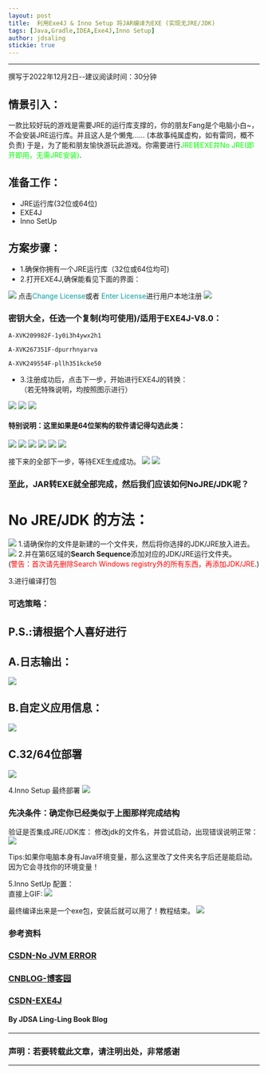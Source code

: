 ```yaml
---
layout: post
title:  利用Exe4J & Inno Setup 将JAR编译为EXE (实现无JRE/JDK)
tags: [Java,Gradle,IDEA,Exe4J,Inno Setup]
author: jdsaling
stickie: true
---
```


---
撰写于2022年12月2日--建议阅读时间：30分钟
## 情景引入：
一款比较好玩的游戏是需要JRE的运行库支撑的，你的朋友Fang是个电脑小白~，不会安装JRE运行库。并且这人是个懒鬼……  (本故事纯属虚构，如有雷同，概不负责)
于是，为了能和朋友愉快游玩此游戏。你需要进行<font color="##00ff00">JRE转EXE并No JRE(即开即用，无需JRE安装)</font>.

## 准备工作：
* JRE运行库(32位或64位)
* EXE4J
* Inno SetUp

## 方案步骤：
* 1.确保你拥有一个JRE运行库（32位或64位均可)
* 2.打开EXE4J,确保能看见下面的界面：
<img src="https://lingasdj.github.io/Ling-Blog/assets/img/exe4j/Exe4j1.png">
点击<font color="##689f0a">Change License</font>或者 <font color="##689f0a">Enter License</font>进行用户本地注册
<img src="https://lingasdj.github.io/Ling-Blog/assets/img/exe4j/Exe4j2.png">

### 密钥大全，任选一个复制(均可使用)/适用于EXE4J-V8.0：

~~~log
A-XVK209982F-1y0i3h4ywx2h1
~~~
~~~log
A-XVK267351F-dpurrhnyarva
~~~
~~~log
A-XVK249554F-pllh351kcke50
~~~

* 3.注册成功后，点击下一步，开始进行EXE4J的转换：  
（若无特殊说明，均按照图示进行）
<img src="https://lingasdj.github.io/Ling-Blog/assets/img/exe4j/Exe4j3.png">
<img src="https://lingasdj.github.io/Ling-Blog/assets/img/exe4j/Exe4j4.png">
<img src="https://lingasdj.github.io/Ling-Blog/assets/img/exe4j/Exe4j5.png">

#### 特别说明：这里如果是64位架构的软件请记得勾选此类：

<img src="https://lingasdj.github.io/Ling-Blog/assets/img/exe4j/Exe4j6.png">
<img src="https://lingasdj.github.io/Ling-Blog/assets/img/exe4j/Exe4j7.png">
<img src="https://lingasdj.github.io/Ling-Blog/assets/img/exe4j/Exe4j8.png">
<img src="https://lingasdj.github.io/Ling-Blog/assets/img/exe4j/Exe4j9.png">
<img src="https://lingasdj.github.io/Ling-Blog/assets/img/exe4j/Exe4j10.png">
<img src="https://lingasdj.github.io/Ling-Blog/assets/img/exe4j/Exe4j11.png">

接下来的全部下一步，等待EXE生成成功。
<img src="https://lingasdj.github.io/Ling-Blog/assets/img/exe4j/Exe4j12.png">
<img src="https://lingasdj.github.io/Ling-Blog/assets/img/exe4j/Exe4j13.png">

### 至此，JAR转EXE就全部完成，然后我们应该如何NoJRE/JDK呢？

# No JRE/JDK 的方法：
<img src="https://lingasdj.github.io/Ling-Blog/assets/img/exe4j/Exe4j14.png">
1.请确保你的文件是新建的一个文件夹，然后将你选择的JDK/JRE放入进去。

<img src="https://lingasdj.github.io/Ling-Blog/assets/img/exe4j/Exe4j15.png">
2.并在第6区域的<font style="font-weight:700">Search Sequence</font>添加对应的JDK/JRE运行文件夹。<br>
<span>(<font color="##ff0000">警告：首次请先删除Search Windows registry外的所有东西，再添加JDK/JRE</font>.)</span>

3.进行编译打包

### 可选策略：
## P.S.:请根据个人喜好进行

## A.日志输出：
<img src="https://lingasdj.github.io/Ling-Blog/assets/img/exe4j/Exe4j16.png">

## B.自定义应用信息：
<img src="https://lingasdj.github.io/Ling-Blog/assets/img/exe4j/Exe4j17.png">

## C.32/64位部署
<img src="https://lingasdj.github.io/Ling-Blog/assets/img/exe4j/Exe4j18.png">

4.Inno Setup 最终部署
<img src="https://lingasdj.github.io/Ling-Blog/assets/img/exe4j/Exe4j19.png">

### 先决条件：确定你已经类似于上图那样完成结构

验证是否集成JRE/JDK库：
修改jdk的文件名，并尝试启动，出现错误说明正常：
<img src="https://lingasdj.github.io/Ling-Blog/assets/img/exe4j/Exe4j20.png">

Tips:如果你电脑本身有Java环境变量，那么这里改了文件夹名字后还是能启动。因为它会寻找你的环境变量！

5.Inno SetUp 配置：  
直接上GIF:
<img src="https://lingasdj.github.io/Ling-Blog/assets/img/exe4j/IS.gif">

最终编译出来是一个exe包，安装后就可以用了！教程结束。
<img src="https://lingasdj.github.io/Ling-Blog/assets/img/exe4j/end.gif">

### 参考资料
### [CSDN-No JVM ERROR](https://blog.csdn.net/qq_28114615/article/details/94402156)
### [CNBLOG-博客园](https://www.cnblogs.com/ococo/p/15875003.html)
### [CSDN-EXE4J](https://blog.csdn.net/wff900703/article/details/99960723)


#### By JDSA Ling-Ling Book Blog

---
### 声明：若要转载此文章，请注明出处，非常感谢
---